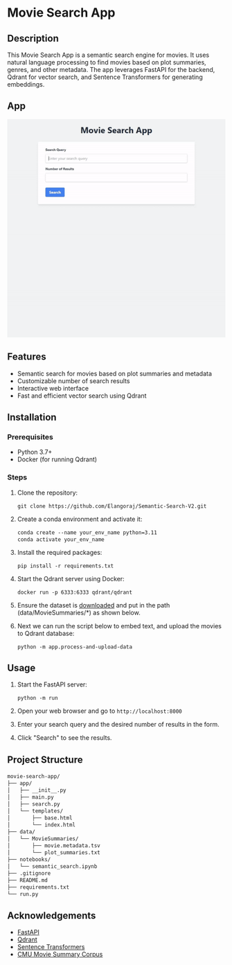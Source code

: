 # Movie Search App

## Description
This Movie Search App is a semantic search engine for movies. It uses natural language processing to find movies based on plot summaries, genres, and other metadata. The app leverages FastAPI for the backend, Qdrant for vector search, and Sentence Transformers for generating embeddings.

## App

![App](images/movie_search.gif)

## Features
- Semantic search for movies based on plot summaries and metadata
- Customizable number of search results
- Interactive web interface
- Fast and efficient vector search using Qdrant

## Installation

### Prerequisites
- Python 3.7+
- Docker (for running Qdrant)

### Steps
1. Clone the repository:
   ```
   git clone https://github.com/Elangoraj/Semantic-Search-V2.git
   ```

2. Create a conda environment and activate it:
   ```
   conda create --name your_env_name python=3.11
   conda activate your_env_name
   ```

3. Install the required packages:
   ```
   pip install -r requirements.txt
   ```

4. Start the Qdrant server using Docker:
   ```
   docker run -p 6333:6333 qdrant/qdrant
   ```

5. Ensure the dataset is [downloaded](http://www.cs.cmu.edu/~ark/personas/) and put in the path (data/MovieSummaries/*) as shown below. 

6. Next we can run the script below to embed text, and upload the movies to Qdrant database:
   ```
   python -m app.process-and-upload-data
   ```

## Usage

1. Start the FastAPI server:
   ```
   python -m run
   ```

2. Open your web browser and go to `http://localhost:8000`

3. Enter your search query and the desired number of results in the form.

4. Click "Search" to see the results.

## Project Structure
```
movie-search-app/
├── app/
│   ├── __init__.py
│   ├── main.py
│   ├── search.py
│   └── templates/
│       ├── base.html
│       └── index.html
├── data/
│   └── MovieSummaries/
│       ├── movie.metadata.tsv
│       └── plot_summaries.txt
├── notebooks/
│   └── semantic_search.ipynb
├── .gitignore
├── README.md
├── requirements.txt
└── run.py
```

## Acknowledgements
- [FastAPI](https://fastapi.tiangolo.com/)
- [Qdrant](https://qdrant.tech/)
- [Sentence Transformers](https://www.sbert.net/)
- [CMU Movie Summary Corpus](http://www.cs.cmu.edu/~ark/personas/)
